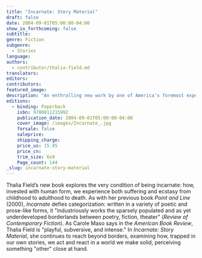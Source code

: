 ```yaml
---
title: "Incarnate: Story Material"
draft: false
date: 2004-09-01T05:00:00-04:00
show_in_forthcoming: false
subtitle:
genre: Fiction
subgenre:
  - Stories
language:
authors:
  - contributor/thalia-field.md
translators:
editors:
contributors:
featured_image:
description: "An enthralling new work by one of America's foremost experimental writers. "
editions:
  - binding: Paperback
    isbn: 9780811215992
    publication_date: 2004-09-01T05:00:00-04:00
    cover_image: /images/Incarnate_.jpg
    forsale: false
    saleprice:
    shipping_charge:
    price_us: 15.95
    price_cn:
    trim_size: 6x9
    Page_count: 144
_slug: incarnate-story-material
---
```


Thalia Field’s new book explores the very condition of being incarnate: how, invested with human form, we experience both suffering and ecstasy from childhood to adulthood to death. As with her previous book _Point and Line_ (2000), _Incarnate_ defies categorization: written in a variety of poetic and prose-like forms, it "industriously works the sparsely populated and as yet underdeveloped borderlands between poetry, fiction, theater" (_Review of Contemporary Fiction_). As Carole Maso says in the _American Book Review_, Thalia Field is "playful, subversive, and intense." In _Incarnate: Story Material_, she continues to reach beyond borders, examining how, trapped in our own stories, we act and react in a world we make solid, perceiving something "other" close at hand.

